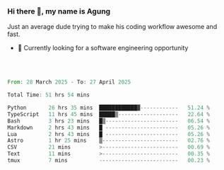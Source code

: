 ### Hi there 👋, my name is Agung
Just an average dude trying to make his coding workflow awesome and fast.

<!--
**agungfir98/agungfir98** is a ✨ _special_ ✨ repository because its `README.md` (this file) appears on your GitHub profile.
-->

- 🔭 Currently looking for a software engineering opportunity
<br/>
<br/>
<!--START_SECTION:waka-->

```rust
From: 28 March 2025 - To: 27 April 2025

Total Time: 51 hrs 54 mins

Python       26 hrs 35 mins  ████████████▓------------   51.24 %
TypeScript   11 hrs 45 mins  █████▒-------------------   22.64 %
Bash         3 hrs 23 mins   █▒-----------------------   06.54 %
Markdown     2 hrs 43 mins   █ -----------------------   05.26 %
Lua          2 hrs 43 mins   █ -----------------------   05.26 %
Astro        1 hr 25 mins    ▒------------------------   02.76 %
CSV          21 mins         >------------------------   00.69 %
Text         11 mins         >------------------------   00.35 %
tmux         7 mins          -------------------------   00.23 %
```

<!--END_SECTION:waka-->
